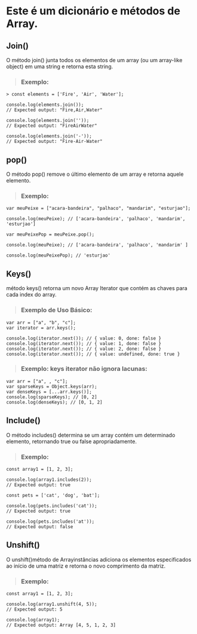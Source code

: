 # Este é um dicionário e métodos de Array.
## Join()
 O método join() junta todos os elementos de um array (ou um array-like object) em uma string e retorna esta string.
> ### Exemplo:
```Js
> const elements = ['Fire', 'Air', 'Water'];

console.log(elements.join());
// Expected output: "Fire,Air,Water"

console.log(elements.join(''));
// Expected output: "FireAirWater"

console.log(elements.join('-'));
// Expected output: "Fire-Air-Water"
```

## pop()
O método pop() remove o último elemento de um array e retorna aquele elemento.
>### Exemplo:
```Js
var meuPeixe = ["acara-bandeira", "palhaco", "mandarim", "esturjao"];

console.log(meuPeixe); // ['acara-bandeira', 'palhaco', 'mandarim', 'esturjao']

var meuPeixePop = meuPeixe.pop();

console.log(meuPeixe); // ['acara-bandeira', 'palhaco', 'mandarim' ]

console.log(meuPeixePop); // 'esturjao'
```

## Keys()
 método keys() retorna um novo Array Iterator que contém as chaves para cada index do array.
 >### Exemplo de Uso Básico:
```Js
var arr = ["a", "b", "c"];
var iterator = arr.keys();

console.log(iterator.next()); // { value: 0, done: false }
console.log(iterator.next()); // { value: 1, done: false }
console.log(iterator.next()); // { value: 2, done: false }
console.log(iterator.next()); // { value: undefined, done: true }
```
>### Exemplo: keys iterator não ignora lacunas:
```Js
var arr = ["a", , "c"];
var sparseKeys = Object.keys(arr);
var denseKeys = [...arr.keys()];
console.log(sparseKeys); // [0, 2]
console.log(denseKeys); // [0, 1, 2]
```

## Include()
O método includes() determina se um array contém um determinado elemento, retornando true ou false apropriadamente.
>### Exemplo:
```Js
const array1 = [1, 2, 3];

console.log(array1.includes(2));
// Expected output: true

const pets = ['cat', 'dog', 'bat'];

console.log(pets.includes('cat'));
// Expected output: true

console.log(pets.includes('at'));
// Expected output: false
```
## Unshift() 
O unshift()método de Arrayinstâncias adiciona os elementos especificados ao início de uma matriz e retorna o novo comprimento da matriz.
>### Exemplo:
```Js
const array1 = [1, 2, 3];

console.log(array1.unshift(4, 5));
// Expected output: 5

console.log(array1);
// Expected output: Array [4, 5, 1, 2, 3]
```






